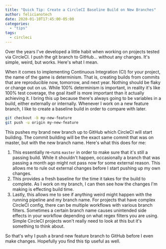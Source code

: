 ```yaml
---
title: "Quick Tip: Create a CircleCI Baseline Build on New Branches"
author: felicianotech
date: 2020-01-10T17:45:00-05:00
categories:
  - "tips"
tags:
  - circleci
---
```


Over the years I've developed a little habit when working on projects tested via CircleCI.
I push the git branch to GitHub... without any changes.
It's simple, weird, but works.
Here's what I mean.

<!--more-->

When it comes to implementing Continuous Integration (CI) for your project, the name of the game is determinism.
That is, creating builds from commits that are reproducible now, tomorrow, and next year.
Nothing should be flaky or change out on us.
While 100% determinism is important, in reality it's like 100% test coverage, the goal itself is more important than it actually achieving it.
I bring this up because there's always going to be variables in a build, either externally or internally.
Whenever I work on a new feature branch, I like to create a baseline build in order to compare with later.

```bash
git checkout -b my-new-feature
git push -u origin my-new-feature
```

This pushes my brand new branch up to GitHub which CircleCI will start building.
The commit building will be the exact same commit that was on master, but with the new branch name.
Here's what this does for me:

1. This essentially re-runs `master` in order to make sure that it's still a passing build. While it shouldn't happen, occasionally a branch that was passing a month ago might not pass now for some external reason. This allows me to rule out external changes before I start pushing up my own changes.
1. This provides a fresh baseline for the time it takes for the build to complete. As I work on my branch, I can then see how the changes I'm making is effecting build time.
1. Lastly, this allows me to see if anything weird might happen with the running pipeline and my branch name. For projects that have complex CircleCI config, there can be multiple workflows with various branch filters. Sometimes a certain branch name causes unintended side effects in your workflow depending on what regex filters you are using. Simple CircleCI projects won't really need to look at this but it's something to think about.

So that's why I push a brand new feature branch to GitHub before I even make changes.
Hopefully you find this tip useful as well.
